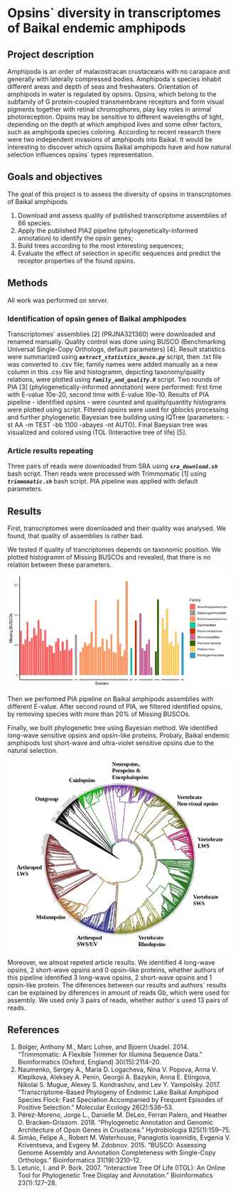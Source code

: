 # Opsins\` diversity in transcriptomes of Baikal endemic amphipods

## Project description

Amphipoda is an order of malacostracan crustaceans with no carapace and generally with laterally compressed bodies. Amphipoda\`s species inhabit different areas and depth of seas and freshwaters.
Orientation of amphipods in water is regulated by opsins. Opsins, which belong to the subfamily of G protein-coupled transmembrane receptors and form visual pigments together with retinal chromophores, play key roles in animal photoreception. Opsins may be sensitive to different wavelengths of light, depending on the depth at which amphipod lives and some other factors, such as amphipoda species coloring.
According to recent research there were two independent invasions of amphipods into Baikal. It would be interesting to discover which opsins Baikal amphipods have and how natural selection influences opsins\` types representation. 

## Goals and objectives

The goal of this project is to assess the diversity of opsins in transcriptomes of Baikal amphipods.

1. Download and assess quality of published transcriptome assemblies of 66 species.
2. Apply the published PIA2 pipeline (phylogenetically-informed annotation) to identify the opsin genes;
3. Build trees according to the most interesting sequences;
4. Evaluate the effect of selection in specific sequences and predict the receptor properties of the found opsins.

## Methods

All work was performed on server.

### Identification of opsin genes of Baikal amphipodes
Transcriptomes\` assemblies \[2] (PRJNA321360) were downloaded and renamed manually. Quality control was done using BUSCO (Benchmarking Universal Single-Copy Orthologs, default parameters) \[4]. Result statistics were summarized using ***`extract_statistics_busco.py`*** script, then .txt file was converted to .csv file; family names were added manually as a new column in this .csv file and histogramm, depicting taxonomy/quality relations, were plotted using ***`family_and_quality.R`*** script. Two rounds of PIA \[3] (phylogenetically-informed annotation) were performed: first time with E-value 10e-20, second time with E-value 10e-10.
Results of PIA pipeline - identified opsins - were counted and quality/quantity histograms were plotted using script.
Filtered opsins were used for gblocks processing and further phylogenetic Bayesian tree building using IQTree (parameters: -st AA -m TEST -bb 1100 -abayes -nt AUTO). Final Baeysian tree was visualized and colored using iTOL (Interactive tree of life) \[5].

### Article results repeating
Three pairs of reads were downloaded from SRA using ***`sra_download.sh`*** bash script. Then reads were processed with Trimmomatic \[1] using ***`trimmomatic.sh`*** bash script. PIA pipeline was applied with default parameters.

## Results

First, transcriptomes were downloaded and their quality was analysed. We found, that quality of assemblies is rather bad.

We tested if quality of trancriptomes depends on taxonomic position. We plotted histogramm of Missing BUSCOs and revealed, that there is no relation between these parameters.

![alt text](https://github.com/AlenaKizenko/diversity_of_opsins_in_amphipods/blob/master/results/family_stats.jpg)

Then we performed PIA pipeline on Baikal amphipods assemblies with different E-value. After second round of PIA, we filtered identified opsins, by removing species with more than 20% of Missing BUSCOs.

Finally, we built phylogenetic tree using Bayesian method. We identified long-wave sensitive opsins and opsin-like proteins. Probaly, Baikal endemic amphipods lost short-wave and ultra-violet sensitive opsins due to the natural selection.

![alt text](https://github.com/AlenaKizenko/diversity_of_opsins_in_amphipods/blob/master/results/bayes_tree_final.jpg)

Moreover, we almost repeted article results. We identified 4 long-wave opsins, 2 short-wave opsins and 0 opsin-like proteins, whether authors of this pipeline identified 3 long-wave opsins, 2 short-wave opsins and 1 opsin-like protein. The diferences between our results and authors\` results can be explained by diferences in amount of reads  Gb, which were used for assembly. We used only 3 pairs of reads, whether author\`s used 13 pairs of reads.


## References
1. Bolger, Anthony M., Marc Lohse, and Bjoern Usadel. 2014. “Trimmomatic: A Flexible Trimmer for Illumina Sequence Data.” Bioinformatics (Oxford, England) 30(15):2114–20.
2. Naumenko, Sergey A., Maria D. Logacheva, Nina V. Popova, Anna V. Klepikova, Aleksey A. Penin, Georgii A. Bazykin, Anna E. Etingova, Nikolai S. Mugue, Alexey S. Kondrashov, and Lev Y. Yampolsky. 2017. “Transcriptome-Based Phylogeny of Endemic Lake Baikal Amphipod Species Flock: Fast Speciation Accompanied by Frequent Episodes of Positive Selection.” Molecular Ecology 26(2):536–53.
3. Pérez-Moreno, Jorge L., Danielle M. DeLeo, Ferran Palero, and Heather D. Bracken-Grissom. 2018. “Phylogenetic Annotation and Genomic Architecture of Opsin Genes in Crustacea.” Hydrobiologia 825(1):159–75.
4. Simão, Felipe A., Robert M. Waterhouse, Panagiotis Ioannidis, Evgenia V. Kriventseva, and Evgeny M. Zdobnov. 2015. “BUSCO: Assessing Genome Assembly and Annotation Completeness with Single-Copy Orthologs.” Bioinformatics 31(19):3210–12.
5. Letunic, I. and P. Bork. 2007. “Interactive Tree Of Life (ITOL): An Online Tool for Phylogenetic Tree Display and Annotation.” Bioinformatics 23(1):127–28.

